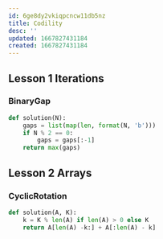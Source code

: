 ```yaml
---
id: 6ge8dy2vkiqpcncw11db5nz
title: Codility
desc: ''
updated: 1667827431184
created: 1667827431184
---
```


## Lesson 1 Iterations

### BinaryGap
```python
def solution(N):
	gaps = list(map(len, format(N, 'b')))
	if N % 2 == 0:
		gaps = gaps[:-1]
	return max(gaps)
```

## Lesson 2 Arrays

### CyclicRotation
```python
def solution(A, K):
	k = K % len(A) if len(A) > 0 else K
	return A[len(A) -k:] + A[:len(A) - k]
```